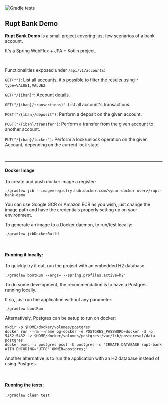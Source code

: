 ![Gradle tests](https://github.com/laguiar/rupt-bank-demo/workflows/Gradle%20tests/badge.svg)


## Rupt Bank Demo

**Rupt Bank Demo** is a small project covering just few scenarios of a bank account.

It's a Spring WebFlux + JPA + Kotlin project.
<p></br></p>
      
Functionalities exposed under ```/api/v1/accounts```:
 
```GET("")```: List all accounts, it's possible to filter the results using ```?type=VALUE1,VALUE2```.

```GET("/{iban}"```: Account details.

```GET("/{iban}/transactions)"```: List all account's transactions.

```POST("/{iban}/deposit")```: Perform a deposit on the given account.

```POST("/{iban}/transfer")```: Perform a transfer from the given account to another account.

```PUT("/{iban}/locker")```: Perform a lock/unlock operation on the given Account, depending on the current lock state.

<p></br></p>

---

#### Docker Image
To create and push docker image a register:
```
./gradlew jib --image=registry.hub.docker.com/<your-docker-user>/rupt-bank-demo
```
You can use Google GCR or Amazon ECR as you wish, just change the image path and have the credentials properly setting up on your environment.

To generate an image to a Docker daemon, to run/test locally:

```./gradlew jibDockerBuild```

<p></br></p>

#### Running it locally:

To quickly try it out, run the project with an embedded H2 database:

```./gradlew bootRun --args='--spring.profiles.active=h2'``` 

To do some development, the recommendation is to have a Postgres running locally.

If so, just run the application without any parameter:

```./gradlew bootRun```


Alternatively, Postgres can be setup to run on docker:
```
mkdir -p $HOME/docker/volumes/postgres
docker run --rm --name pg-docker -e POSTGRES_PASSWORD=docker -d -p 5432:5432 -v $HOME/docker/volumes/postgres:/var/lib/postgresql/data postgres
docker exec -i postgres psql -U postgres -c "CREATE DATABASE rupt-bank WITH ENCODING='UTF8' OWNER=postgres;"
```

Another alternative is to run the application with an H2 database instead of using Postgres.

<p></br></p>

#### Running the tests:

```./gradlew clean test```
